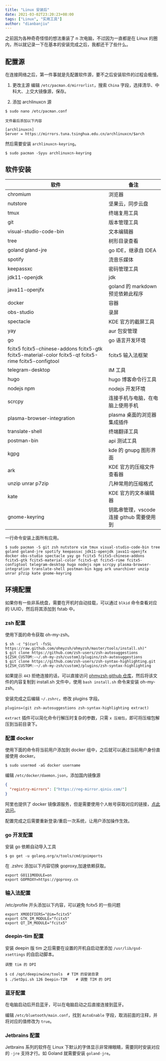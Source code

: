 ```yaml
---
title: "Linux 安装后"
date: 2021-03-02T23:20:23+08:00
tags: ["Linux", "实用工具"]
author: "dianbanjiu"
---
```


之前因为各种奇奇怪怪的想法重装了 n 次电脑，不过因为一直都是在 Linux 的圈内，所以就记录一下在基本的安装完成之后，我都还干了些什么。

## 配置源

在连接网络之后，第一件事就是先配置软件源，要不之后安装软件的过程会极慢。

1. 更改主源
编辑 `/etc/pacman.d/mirrorlist`，搜索 `China` 字段，选择清华、中科大、上交大镜像源，保存。

2. 添加 archlinuxcn 源

```shell
$ sudo nano /etc/pacman.conf

文件最后添加以下内容

[archlinuxcn]
Server = https://mirrors.tuna.tsinghua.edu.cn/archlinuxcn/$arch
```

然后需要安装 `archlinuxcn-keyring`。

```shell
$ sudo pacman -Syyu archlinuxcn-keyring
```

## 软件安装

| 软件                                                                                | 备注                              |
| ----------------------------------------------------------------------------------- | --------------------------------- |
| chromium                                                                   | 浏览器                            |
| nutstore                                                                            | 坚果云，同步云盘                  |
| tmux                                                                                | 终端复用工具                      |
|git | 版本管理工具|
| visual-studio-code-bin                                                              | 文本编辑器                        |
| tree                                                                                | 树形目录查看                      |
| goland gland-jre                                                                              | go IDE，继承自 IDEA               |
| spotify                                                                             | 流音乐媒体                        |
| keepassxc                                                                           | 密码管理工具                      |
| jdk11-openjdk                                                                       | jdk                               |
| java11-openjfx                                                                      | goland 的 markdown 预览依赖此程序 |
| docker                                                                              | 容器                              |
| obs-studio                                                                          | 录屏                              |
| spectacle                                                                           | KDE 官方的截屏工具                              |
| yay                                                                                 | aur 包安管理                      |
| go                                                                                  | go 语言开发环境                           |
| fcitx5 fcitx5-chinese-addons fcitx5-gtk fcitx5-material-color fcitx5-qt fcitx5-rime fcitx5-configtool | fcitx5 输入法框架                 |
| telegram-desktop                                                                    | IM 工具                           |
| hugo                                                                                | hugo 博客命令行工具               |
| nodejs npm                                                                          | nodejs 开发环境
| scrcpy                                                                              | 连接手机与电脑，在电脑上使用手机                          |
| plasma-browser-integration                                                          | plasma 桌面的浏览器集成插件       |
| translate-shell                                                                     | 终端翻译工具                      |
| postman-bin                                                                             | api 测试工具                      |
| kgpg                                                                                | kde 的 gnupg 图形界面             |
|ark|KDE 官方的压缩文件查看器|
|unzip unrar p7zip| 几种常用的压缩格式|
|kate|KDE 官方的文本编辑器|
|gnome-keyring|钥匙串管理，vscode 连接 github 需要使用到|

一行命令安装上面所有应用。  
```shell
$ sudo pacman -S git zsh nutstore vim tmux visual-studio-code-bin tree goland goland-jre spotify keepassxc jdk11-openjdk java11-openjfx docker obs-studio spectacle yay go fcitx5 fcitx5-chinese-addons fcitx5-gtk fcitx5-material-color fcitx5-qt fcitx5-rime fcitx5-configtool telegram-desktop hugo nodejs npm scrcpy plasma-browser-integration translate-shell postman-bin kgpg ark unarchiver unzip unrar p7zip kate gnome-keyring
```

## 环境配置

如果你有一些非系统盘，需要在开机时自动挂载，可以通过 `blkid` 命令查看对应的 UUID，然后将其添加到 fstab 中。

### zsh 配置

使用下面的命令获取 oh-my-zsh。

```shell
$ sh -c "$(curl -fsSL https://raw.github.com/ohmyzsh/ohmyzsh/master/tools/install.sh)"
$ git clone https://github.com/zsh-users/zsh-autosuggestions ${ZSH_CUSTOM:-~/.oh-my-zsh/custom}/plugins/zsh-autosuggestions
$ git clone https://github.com/zsh-users/zsh-syntax-highlighting.git ${ZSH_CUSTOM:-~/.oh-my-zsh/custom}/plugins/zsh-syntax-highlighting
```

如果提示 `443` 拒绝连接的话，可以直接访问 [ohmyzsh github 仓库](https://github.com/ohmyzsh/ohmyzsh/blob/master/tools/install.sh)，然后将该文件的内容复制到 install.sh 文件中，使用 `bash install.sh` 命令来安装 oh-my-zsh。

安装完成之后编辑 `~/.zshrc`，修改 plugins 字段。

```shell
plugins=(git zsh-autosuggestions zsh-syntax-highlighting extract)
```

`extract` 插件可以简化命令行解压时复杂的参数，只需 `x 压缩包`，即可将压缩包解压到当前目录下。  

### 配置 docker

使用下面的命令将当前用户添加到 docker 组中，之后就可以通过当前用户身份直接使用 docker。

```
$ sudo usermod -aG docker username
```

编辑 `/etc/docker/daemon.json`，添加国内镜像源

```json
{
  "registry-mirrors": ["https://reg-mirror.qiniu.com/"]
}
```

阿里也提供了 docker 镜像源服务，但是需要使用个人帐号获取对应的链接，[点此访问](https://cr.console.aliyun.com/cn-hangzhou/instances/mirrors)。

配置完成之后需要重新登录/重启一次系统，让用户添加操作生效。

### go 开发配置

安装 go 依赖自动导入工具

```shell
$ go get -u golang.org/x/tools/cmd/goimports
```

在 .zshrc 添加以下内容切换 goproxy,加速依赖获取。

```shell
export GO111MODULE=on
export GOPROXY=https://goproxy.cn
```

### 输入法配置

/etc/profile 开头添加以下内容，可以避免 fcitx5 的一些问题

```shell
export XMODIFIERS="@im=fcitx5"
export GTK_IM_MODULE="fcitx5"
export QT_IM_MODULE="fcitx5"
```

### deepin-tim 配置

安装 deepin 版 tim 之后需要在设置的开机自启动里添加 `/usr/lib/gsd-xsettings` 的自启动脚本。

```shell
调整 tim 的 DPI

$ cd /opt/deepinwine/tools  # TIM 的安装目录
$ ./SetDpi.sh 126 Deepin-TIM    # 调整 TIM 的 DPI
```

### 蓝牙配置

在电脑启动后开启蓝牙，可以在电脑启动之后直接连接到蓝牙。

编辑 `/etc/bluetooth/main.conf`，找到 `AutoEnable` 字段，取消前面的注释，并将对应的值修改为 `true`。


### Jetbrains 配置
Jetbrains 系列的软件在 Linux 下默认的字体显示非常辣眼睛，需要同时安装对应的 `-jre` 支持才行。如 Goland 就需要安装 `goland-jre`。  